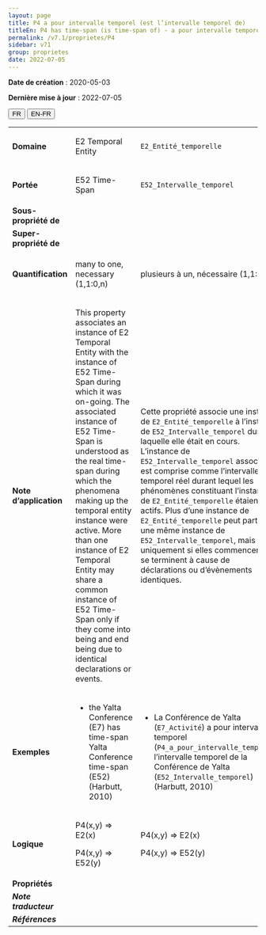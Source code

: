 ```yaml
---
layout: page
title: P4 a pour intervalle temporel (est l’intervalle temporel de)
titleEn: P4 has time-span (is time-span of) - a pour intervalle temporel (est l’intervalle temporel de)
permalink: /v7.1/proprietes/P4
sidebar: v71
group: proprietes
date: 2022-07-05
---
```


**Date de création** : 2020-05-03

**Dernière mise à jour** : 2022-07-05

<div class="lang-buttons">
  <button id="fr" class="activate">FR</button>
  <button id="en-fr">EN-FR</button>
</div>

<table>
				<tbody>
				<tr>
					<td><strong>Domaine</strong></td>
					<td class="en"><p>E2 Temporal Entity </p>
							</td>
						<td><p><code class="language-plaintext highlighter-rouge">E2_Entité_temporelle</code></p>
							</td>
						</tr>
					<tr>
					<td><strong>Portée</strong></td>
					<td class="en"><p>E52 Time-Span</p>
							</td>
						<td><p><code class="language-plaintext highlighter-rouge">E52_Intervalle_temporel</code></p>
							</td>
						</tr>
					<tr>
					<td><strong>Sous-propriété de</strong></td>
					<td class="en"><p></p>
							</td>
						<td><p></p>
							</td>
						</tr>
					<tr>
					<td><strong>Super-propriété de</strong></td>
					<td class="en"><p></p>
							</td>
						<td><p></p>
							</td>
						</tr>
					<tr>
					<td><strong>Quantification</strong></td>
					<td class="en"><p>many to one, necessary (1,1:0,n)</p>
							</td>
						<td><p>plusieurs à un, nécessaire (1,1:0,n)</p>
							</td>
						</tr>
					<tr>
					<td><strong>Note d’application</strong></td>
					<td class="en"><p>This property associates an instance of E2 Temporal Entity with the instance of E52 Time-Span during which it was on-going. The associated instance of E52 Time-Span is understood as the real time-span during which the phenomena making up the temporal entity instance were active. More than one instance of E2 Temporal Entity may share a common instance of E52 Time-Span only if they come into being and end being due to identical declarations or events.</p>
							</td>
						<td><p>Cette propriété associe une instance de <code class="language-plaintext highlighter-rouge">E2_Entité_temporelle</code> à l’instance de <code class="language-plaintext highlighter-rouge">E52_Intervalle_temporel</code> durant laquelle elle était en cours. L’instance de <code class="language-plaintext highlighter-rouge">E52_Intervalle_temporel</code> associée est comprise comme l’intervalle temporel réel durant lequel les phénomènes constituant l’instance de <code class="language-plaintext highlighter-rouge">E2_Entité_temporelle</code> étaient actifs. Plus d’une instance de <code class="language-plaintext highlighter-rouge">E2_Entité_temporelle</code> peut partager une même instance de <code class="language-plaintext highlighter-rouge">E52_Intervalle_temporel</code>, mais uniquement si elles commencent et se terminent à cause de déclarations ou d’évènements identiques. </p>
							</td>
						</tr>
					<tr>
					<td><strong>Exemples</strong></td>
					<td class="en"><ul><li><p>the Yalta Conference (E7) has time-span Yalta Conference time-span (E52) (Harbutt, 2010)</p>
							</li>
									</ul></td>
						<td><ul><li><p>La Conférence de Yalta (<code class="language-plaintext highlighter-rouge">E7_Activité</code>) a pour intervalle temporel (<code class="language-plaintext highlighter-rouge">P4_a_pour_intervalle_temporel</code>) l’intervalle temporel de la Conférence de Yalta (<code class="language-plaintext highlighter-rouge">E52_Intervalle_temporel</code>) (Harbutt, 2010)</p>
							</li>
									</ul></td>
						</tr>
					<tr>
					<td><strong>Logique</strong></td>
					<td class="en"><p>P4(x,y) ⇒ E2(x) </p>
							<p>P4(x,y) ⇒ E52(y)</p>
							</td>
						<td><p>P4(x,y) ⇒ E2(x) </p>
							<p>P4(x,y) ⇒ E52(y)</p>
							</td>
						</tr>
					<tr>
					<td><strong>Propriétés</strong></td>
					<td class="en"><p></p>
							</td>
						<td><p></p>
							</td>
						</tr>
					<tr>
					<td><strong><em>Note traducteur</em></strong></td>
					<td colspan="2"><p></p>
							</td>
						</tr>
					<tr>
					<td><strong><em>Références</em></strong></td>
					<td colspan="2"><p><em></em></p>
							</td>
						</tr>
					</tbody>
				</table>
				